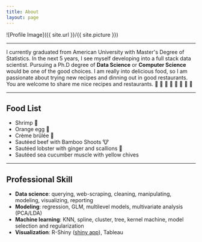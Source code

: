 ```yaml
---
title: About
layout: page
---
```

![Profile Image]({{ site.url }}/{{ site.picture }})

<hr>
<p>I currently graduated from American University with Master's Degree of Statistics. In the next 5 years, I see myself developing into a full stack data scientist. Pursuing a Ph.D degree of <b>Data Science</b> or <b>Computer Science</b> would be one of the good choices. I am really into delicious food, so I am passionate about trying new recipes and dinning out in good restaurants. You are welcome to share me nice recipes and restaurants. 🍕 🍔 🍟 🍗 🍖 🍝 🍛 🍤
</p>

<hr>
<h2>Food List</h2>

<ul>
	<li>Shrimp  🍤</li>
	<li>Orange egg 🥚</li>
	<li>Crème brûlée 🍮</li>
	<li>Sautéed beef with Bamboo Shoots 🐮</li>
	<li>Sautéed lobster with ginger and scallions 🦞</li>
	<li>Sautéed sea cucumber muscle with yellow chives  </li>
</ul>

<hr>
<h2>Professional Skill</h2>

<ul class="skill-list">
	<li><b>Data science</b>: querying, web-scraping, cleaning, manipulating, modeling, visualizing, reporting</li>
	<li><b>Modeling</b>: regression, GLM, multilevel models, multivariate analysis (PCA/LDA)</li>
	<li><b>Machine learning</b>: KNN, spline, cluster, tree, kernel machine, model selection and regularization</li>
	<li><b>Visualization</b>: R-Shiny (<a href="https://lobs.shinyapps.io/H1B_map/">shiny app</a>), Tableau</li>
</ul>

